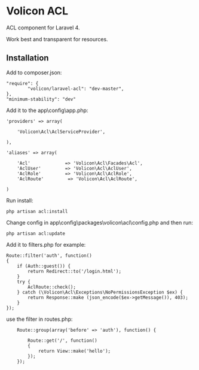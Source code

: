 Volicon ACL
===========

ACL component for Laravel 4.

Work best and transparent for resources.

## Installation

Add to composer.json: 

```
"require": {
		"volicon/laravel-acl": "dev-master",
},
"minimum-stability": "dev"
```

Add it to the app\config\app.php:

```
'providers' => array(

	'Volicon\Acl\AclServiceProvider',

),

'aliases' => array(

	'Acl'			  => 'Volicon\Acl\Facades\Acl',
	'AclUser'         => 'Volicon\Acl\AclUser',
	'AclRole'         => 'Volicon\Acl\AclRole',
	'AclRoute'         => 'Volicon\Acl\AclRoute',

)

```

Run install:

```
php artisan acl:install
```

Change config in app\config\packages\volicon\acl\config.php and then run:

```
php artisan acl:update
```

Add it to filters.php for example:

```
Route::filter('auth', function()
{
	if (Auth::guest()) {
		return Redirect::to('/login.html');
	}
	try {
		AclRoute::check();
	} catch (\Volicon\Acl\Exceptions\NoPermissionsException $ex) {
		return Response::make (json_encode($ex->getMessage()), 403);
	}
});
```

use the filter in routes.php:

```
	Route::group(array('before' => 'auth'), function() {
	
		Route::get('/', function()
		{
			return View::make('hello');
		});
	});
```
